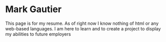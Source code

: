 # Mark Gautier
This page is for my resume. As of right now I know nothing of html or any web-based languages. I am here to learn and to create a project to display my abilities to future employers
